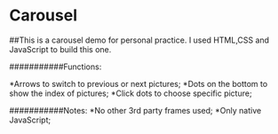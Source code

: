 # Carousel

##This is a carousel demo for personal practice. I used HTML,CSS and JavaScript to build this one. 

###########Functions:

  *Arrows to switch to previous or next pictures;
  *Dots on the bottom to show the index of pictures;
  *Click dots to choose specific picture;
  
###########Notes:
  *No other 3rd party frames used;
  *Only native JavaScript;
